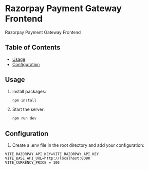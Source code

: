# Razorpay Payment Gateway Frontend

  Razorpay Payment Gateway Frontend

## Table of Contents

- [Usage](#usage)
- [Configuration](#configuration)


## Usage

1. Install packages:

   ```bash
   npm install
   ```
   
2. Start the server:

    ```bash
   npm run dev
   ```

## Configuration

1.  Create a .env file in the root directory and add your configuration:

```
VITE_RAZORPAY_API_KEY=VITE_RAZORPAY_API_KEY
VITE_BASE_API_URL=http://localhost:8080
VITE_CURRENCY_PRICE = 100


```


